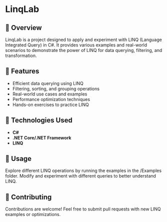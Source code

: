 # LinqLab


## 📌 Overview  
LinqLab is a project designed to apply and experiment with LINQ (Language Integrated Query) in C#. It provides various examples and real-world scenarios to demonstrate the power of LINQ for data querying, filtering, and transformation.

## 🚀 Features  
- Efficient data querying using LINQ  
- Filtering, sorting, and grouping operations  
- Real-world use cases and examples  
- Performance optimization techniques  
- Hands-on exercises to practice LINQ  

## 🔧 Technologies Used  
- **C#**  
- **.NET Core/.NET Framework**  
- **LINQ**  

 
## 📝 Usage
Explore different LINQ operations by running the examples in the /Examples folder. Modify and experiment with different queries to better understand LINQ.

## 📌 Contributing
Contributions are welcome! Feel free to submit pull requests with new LINQ examples or optimizations.



